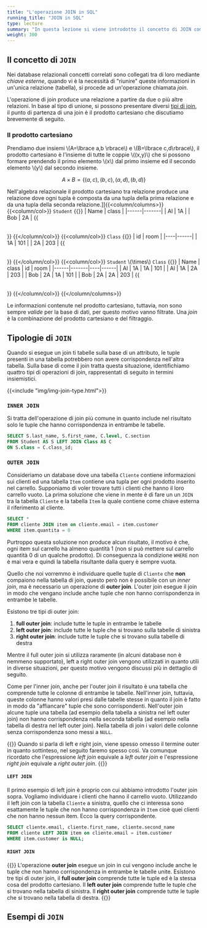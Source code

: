 ```yaml
---
title: "L'operazione JOIN in SQL"
running_title: "JOIN in SQL"
type: lecture
summary: "In questa lezione si viene introdotto il concetto di JOIN comprese le sue varianti (naturale, inner e outer)."
weight: 300
---
```


## Il concetto di `JOIN`
Nei database relazionali concetti correlati sono collegati tra di loro mediante *chiave esterne*, quando vi è la necessità di "riunire" queste informazioni in un'unica relazione (tabella), si procede ad un'operazione chiamata *join*.

L'operazione di join produce una relazione a partire da due o più altre relazioni. In base al tipo di unione, si possono presentare diversi [tipi di join](#tipologie-di-join), il punto di partenza di una join è il prodotto cartesiano che discutiamo brevemente di seguito.

### Il prodotto cartesiano
Prendiamo due insiemi \\(A=\lbrace a,b \rbrace\\) e \\(B=\lbrace c,d\rbrace\\), il prodotto cartesiano è l'insieme di tutte le coppie \\((x,y)\\) che si possono formare prendendo il primo elemento \\(x\\) dal primo insieme ed il secondo elemento \\(y\\) dal secondo insieme.

$$ A \times B = \lbrace (a,c), (b,c), (a,d), (b,d) \rbrace $$

Nell'algebra relazionale il prodotto cartesiano tra relazione produce una relazione dove ogni tupla è composta da una tupla della prima relazione e da una tupla della seconda relazione.]]{{<column/columns>}}
{{<column/col>}}
`Student`
{{<table>}}
| Name | class |
|------|-------|
| Al   | 1A    |
| Bob  | 2A    |
{{</table>}}
{{</column/col>}}
{{<column/col>}}
`Class`
{{<table>}}
| id | room |
|----|------|
| 1A | 101  |
| 2A | 203  |
{{</table>}}
{{</column/col>}}
{{<column/col>}}
`Student` \\(\times\\) `Class` 
{{<table>}}
| Name | class | id | room |
|------|-------|----|------|
| Al   | 1A    | 1A | 101  |
| Al   | 1A    | 2A | 203  |
| Bob  | 2A    | 1A | 101  |
| Bob  | 2A    | 2A | 203  |
{{</table>}}
{{</column/col>}}
{{</column/columns>}}

Le informazioni contenute nel prodotto cartesiano, tuttavia, non sono sempre *valide* per la base di dati, per questo motivo vanno filtrate. Una *join* è la combinazione del prodotto cartesiano e del filtraggio.


## Tipologie di `JOIN`
Quando si esegue un join ti tabelle sulla base di un attributo, le tuple presenti in una tabella potrebbero non avere corrispondenza nell'altra tabella. Sulla base di come il join tratta questa situazione, identifichiamo quattro tipi di operazioni di join, rappresentati di seguito in termini insiemistici.

{{<include "img/img-join-type.html">}}

### `INNER JOIN`
Si tratta dell'operazione di join più comune in quanto include nel risultato solo le tuple che hanno corrispondenza in entrambe le tabelle.

```sql
SELECT S.last_name, S.first_name, C.level, C.section
FROM Student AS S LEFT JOIN Class AS C
ON S.class = C.class_id;
```

### `OUTER JOIN`

Consideriamo un database dove una tabella `Cliente` contiene informazioni sui clienti ed una tabella `Item` contiene una tupla per ogni prodotto inserito nel carrello. Supponiamo di voler trovare tutti i clienti che hanno il loro carrello vuoto. La prima soluzione che viene in mente è di fare un un `JOIN` tra la tabella `Cliente` e la tabella `Item` la quale contiene come chiave esterna il riferimento al cliente.

```sql
SELECT *
FROM cliente JOIN item on cliente.email = item.customer
WHERE item.quantita = 0
```

Purtroppo questa soluzione non produce alcun risultato, il motivo è che, ogni item sul carrello ha almeno quantità 1 (non si può mettere sul carrello quantità 0 di un qualche prodotto). Di conseguenza la condizione `WHERE` non è mai vera e quindi la tabella risultante dalla query è sempre vuota.

Quello che noi vorremmo è individuare quelle tuple di `Cliente` che **non** compaiono nella tabella di join, questo però non è possibile con un *inner join*, ma è necessario un operazione di **outer join**. L'outer join esegue il join in modo che vengano include anche tuple che non hanno corrispondenza in entrambe le tabelle.

Esistono tre tipi di outer join:
1. **full outer join**: include tutte le tuple in entrambe le tabelle
2. **left outer join**: include tutte le tuple che si trovano sulla tabelle di sinistra
3. **right outer join**: include tutte le tuple che si trovano sulla tabelle di destra

Mentre il full outer join si utilizza raramente (in alcuni database non è nemmeno supportato), left a right outer join vengono utilizzati in quanto utili in diverse situazioni, per questo motivo vengono discussi più in dettaglio di seguito.

Come per l'inner join, anche per l'outer join il risultato è una tabella che comprende tutte le colonne di entrambe le tabelle. Nell'inner join, tuttavia, queste colonne hanno valori presi dalle tabelle stesse in quanto il join è fatto in modo da "affiancare" tuple che sono corrispondenti. Nell'outer join alcune tuple una tabella (ad esempio della tabella a sinistra nel left outer join) non hanno corrispondenza nella seconda tabella (ad esempio nella tabella di destra nel left outer join). Nella tabella di join i valori delle colonne senza corrispondenza sono messi a `NULL`.

{{<observe>}}
Quando si parla di left e right join, viene spesso omesso il termine outer in quanto sottinteso, nel seguito faremo spesso così. Va comunque ricordato che l'espressione *left join* equivale a *left outer join* e l'espressione *right join* equivale a *right outer join*.
{{</observe>}}

#### `LEFT JOIN`

Il primo esempio di left join è proprio con cui abbiamo introdotto l'outer join sopra. Vogliamo individuare i clienti che hanno il carrello vuoto. Utilizzando il left join con la tabella `Cliente` a sinistra, quello che ci interessa sono esattamente le tuple che non hanno corrispondenza in `Item` cioè quei clienti che non hanno nessun item. Ecco la query corrispondente.

```sql
SELECT cliente.email, cliente.first_name, cliente.second_name
FROM cliente LEFT JOIN item on cliente.email = item.customer
WHERE item.customer is NULL;
```

#### `RIGHT JOIN`

{{<def>}}
L'operazione **outer join** esegue un join in cui vengono include anche le tuple che non hanno corrispondenza in entrambe le tabelle unite. Esistono tre tipi di outer join, il **full outer join** comprende tutte le tuple ed è la stessa cosa del prodotto cartesiano. Il **left outer join** comprende tutte le tuple che si trovano nella tabella di sinistra. Il **right outer join** comprende tutte le tuple che si trovano nella tabella di destra.
{{</def>}}

## Esempi di `JOIN`

